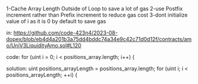 1-Cache Array Length Outside of Loop to save a lot of gas
2-use Postfix increment rather than Prefix increment to reduce gas cost
3-dont initialize value of i as it is 0 by default to save gas

in:
https://github.com/code-423n4/2023-08-dopex/blob/eb4d4a201b3a75dd4bddc74a34e9c42c71d0d12f/contracts/amo/UniV3LiquidityAmo.sol#L120

code:
for (uint i = 0; i < positions_array.length; i++) {

solution:
uint positions_arrayLength = positions_array.length;
for (uint i; i < positions_arrayLength; ++i) {

